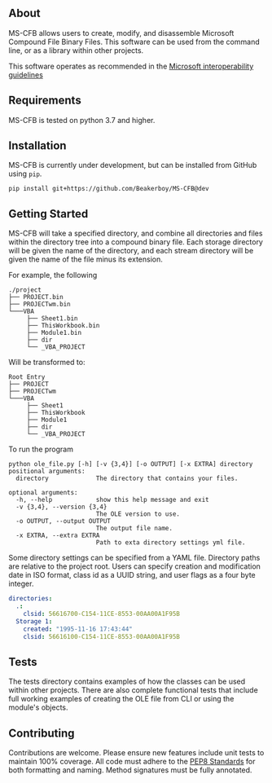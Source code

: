 ## About
MS-CFB allows users to create, modify, and disassemble Microsoft Compound File Binary Files. This software can be used from the command line, or as a library within other projects.

This software operates as recommended in the [Microsoft interoperability guidelines](https://winprotocoldoc.blob.core.windows.net/productionwindowsarchives/MS-CFB/%5bMS-CFB%5d.pdf) 

## Requirements
MS-CFB is tested on python 3.7 and higher.

## Installation
MS-CFB is currently under development, but can be installed from GitHub using `pip`.
```
pip install git+https://github.com/Beakerboy/MS-CFB@dev
```

## Getting Started
MS-CFB will take a specified directory, and combine all directories and files within the directory tree into a compound binary file. Each storage directory will be given the name of the directory, and each stream directory will be given the name of the file minus its extension.

For example, the following
```
./project
├── PROJECT.bin
├── PROJECTwm.bin
└───VBA
     ├── Sheet1.bin
     ├── ThisWorkbook.bin
     ├── Module1.bin
     ├── dir
     └── _VBA_PROJECT
```

Will be transformed to:
```
Root Entry
├── PROJECT
├── PROJECTwm
└───VBA
     ├── Sheet1
     ├── ThisWorkbook
     ├── Module1
     ├── dir
     └── _VBA_PROJECT
```
To run the program
```
python ole_file.py [-h] [-v {3,4}] [-o OUTPUT] [-x EXTRA] directory
positional arguments:
  directory             The directory that contains your files.

optional arguments:
  -h, --help            show this help message and exit
  -v {3,4}, --version {3,4}
                        The OLE version to use.
  -o OUTPUT, --output OUTPUT
                        The output file name.
  -x EXTRA, --extra EXTRA
                        Path to exta directory settings yml file.
```

Some directory settings can be specified from a YAML file. Directory paths are relative to the project root. Users can specify creation and modification date in ISO format, class id as a UUID string, and user flags as a four byte integer.
```yaml
directories:
  .:
    clsid: 56616700-C154-11CE-8553-00AA00A1F95B
  Storage 1:
    created: "1995-11-16 17:43:44"
    clsid: 56616100-C154-11CE-8553-00AA00A1F95B
```

## Tests
The tests directory contains examples of how the classes can be used within other projects. There are also complete functional tests that include full working examples of creating the OLE file from CLI or using the module's objects.

## Contributing
Contributions are welcome. Please ensure new features include unit tests to maintain 100% coverage. All code must adhere to the [PEP8 Standards](https://peps.python.org/pep-0008/) for both formatting and naming. Method signatures must be fully annotated.

